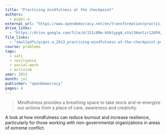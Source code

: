 ```yaml
---
title: "Practising mindfulness at the checkpoint"
authors:
  - pigni-a
external_url: "https://www.opendemocracy.net/en/transformation/practising-mindfulness-at-checkpoint/"
drive_links:
  - "https://drive.google.com/file/d/151c8Mw-kGbtypgA_xVut3Kwnlzr12UFH/view?usp=sharing"
file_links:
  - "smallpdfs/pigni-a_2013_practising-mindfulness-at-the-checkpoint.pdf"
course: problems
tags:
  - sati
  - resilience
  - social-work
  - activism 
year: 2013
month: jul
publisher: "openDemocracy"
pages: 4
---
```


> Mindfulness provides a breathing space to take stock and re-energize our actions from a place of care, awareness and creativity.

A look at how mindfulness can reduce burnout and increase resilience, particularly for those working with non-governmental organizations in areas of extreme conflict.
